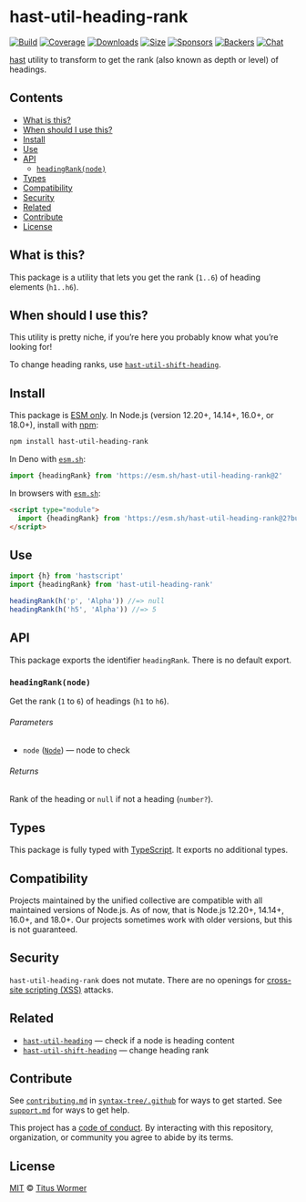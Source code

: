 # hast-util-heading-rank

[![Build][build-badge]][build]
[![Coverage][coverage-badge]][coverage]
[![Downloads][downloads-badge]][downloads]
[![Size][size-badge]][size]
[![Sponsors][sponsors-badge]][collective]
[![Backers][backers-badge]][collective]
[![Chat][chat-badge]][chat]

[hast][] utility to transform to get the rank (also known as depth or level) of
headings.

## Contents

*   [What is this?](#what-is-this)
*   [When should I use this?](#when-should-i-use-this)
*   [Install](#install)
*   [Use](#use)
*   [API](#api)
    *   [`headingRank(node)`](#headingranknode)
*   [Types](#types)
*   [Compatibility](#compatibility)
*   [Security](#security)
*   [Related](#related)
*   [Contribute](#contribute)
*   [License](#license)

## What is this?

This package is a utility that lets you get the rank (`1..6`) of heading
elements (`h1..h6`).

## When should I use this?

This utility is pretty niche, if you’re here you probably know what you’re
looking for!

To change heading ranks, use
[`hast-util-shift-heading`][hast-util-shift-heading].

## Install

This package is [ESM only][esm].
In Node.js (version 12.20+, 14.14+, 16.0+, or 18.0+), install with [npm][]:

```sh
npm install hast-util-heading-rank
```

In Deno with [`esm.sh`][esmsh]:

```js
import {headingRank} from 'https://esm.sh/hast-util-heading-rank@2'
```

In browsers with [`esm.sh`][esmsh]:

```html
<script type="module">
  import {headingRank} from 'https://esm.sh/hast-util-heading-rank@2?bundle'
</script>
```

## Use

```js
import {h} from 'hastscript'
import {headingRank} from 'hast-util-heading-rank'

headingRank(h('p', 'Alpha')) //=> null
headingRank(h('h5', 'Alpha')) //=> 5
```

## API

This package exports the identifier `headingRank`.
There is no default export.

### `headingRank(node)`

Get the rank (`1` to `6`) of headings (`h1` to `h6`).

###### Parameters

*   `node` ([`Node`][node]) — node to check

###### Returns

Rank of the heading or `null` if not a heading (`number?`).

## Types

This package is fully typed with [TypeScript][].
It exports no additional types.

## Compatibility

Projects maintained by the unified collective are compatible with all maintained
versions of Node.js.
As of now, that is Node.js 12.20+, 14.14+, 16.0+, and 18.0+.
Our projects sometimes work with older versions, but this is not guaranteed.

## Security

`hast-util-heading-rank` does not mutate.
There are no openings for [cross-site scripting (XSS)][xss] attacks.

## Related

*   [`hast-util-heading`](https://github.com/syntax-tree/hast-util-heading)
    — check if a node is heading content
*   [`hast-util-shift-heading`](https://github.com/syntax-tree/hast-util-heading)
    — change heading rank

## Contribute

See [`contributing.md`][contributing] in [`syntax-tree/.github`][health] for
ways to get started.
See [`support.md`][support] for ways to get help.

This project has a [code of conduct][coc].
By interacting with this repository, organization, or community you agree to
abide by its terms.

## License

[MIT][license] © [Titus Wormer][author]

<!-- Definition -->

[build-badge]: https://github.com/syntax-tree/hast-util-heading-rank/workflows/main/badge.svg

[build]: https://github.com/syntax-tree/hast-util-heading-rank/actions

[coverage-badge]: https://img.shields.io/codecov/c/github/syntax-tree/hast-util-heading-rank.svg

[coverage]: https://codecov.io/github/syntax-tree/hast-util-heading-rank

[downloads-badge]: https://img.shields.io/npm/dm/hast-util-heading-rank.svg

[downloads]: https://www.npmjs.com/package/hast-util-heading-rank

[size-badge]: https://img.shields.io/bundlephobia/minzip/hast-util-heading-rank.svg

[size]: https://bundlephobia.com/result?p=hast-util-heading-rank

[sponsors-badge]: https://opencollective.com/unified/sponsors/badge.svg

[backers-badge]: https://opencollective.com/unified/backers/badge.svg

[collective]: https://opencollective.com/unified

[chat-badge]: https://img.shields.io/badge/chat-discussions-success.svg

[chat]: https://github.com/syntax-tree/unist/discussions

[npm]: https://docs.npmjs.com/cli/install

[esm]: https://gist.github.com/sindresorhus/a39789f98801d908bbc7ff3ecc99d99c

[esmsh]: https://esm.sh

[typescript]: https://www.typescriptlang.org

[license]: license

[author]: https://wooorm.com

[health]: https://github.com/syntax-tree/.github

[contributing]: https://github.com/syntax-tree/.github/blob/main/contributing.md

[support]: https://github.com/syntax-tree/.github/blob/main/support.md

[coc]: https://github.com/syntax-tree/.github/blob/main/code-of-conduct.md

[hast]: https://github.com/syntax-tree/hast

[node]: https://github.com/syntax-tree/hast#nodes

[xss]: https://en.wikipedia.org/wiki/Cross-site_scripting

[hast-util-shift-heading]: https://github.com/syntax-tree/hast-util-shift-heading
